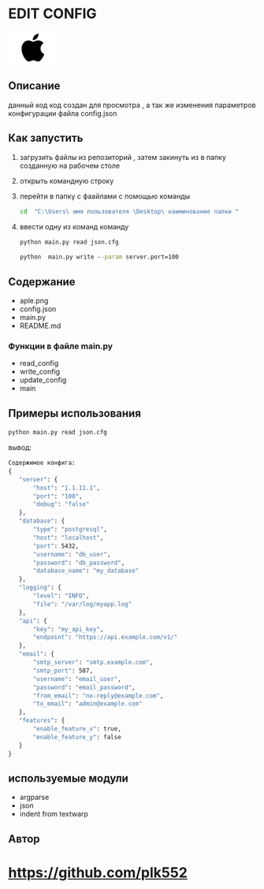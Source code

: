 # EDIT CONFIG
<img src = "aple.png" width = '100' hight = '100'  >

## Описание
данный код код создан для просмотра , а так же изменения параметров конфигурации файла config.json 

## Как запустить
1. загрузить файлы из репозиторий , затем закинуть из в папку созданную на рабочем столе 
2. открыть командную строку 
3. перейти в папку с фаайлами с помощью команды 

    ```cmd 
    cd  "C:\Users\ имя пользователя \Desktop\ наиминование папки "
    ```
4. ввести одну из команд команду 

    ```cmd 
    python main.py read json.cfg  
    ```
    ```cmd 
    python  main.py write --param server.port=100 
    ```
## Содержание
* aple.png 
* config.json
* main.py 
* README.md 

### Функции в файле main.py
* read_config
* write_config
* update_config
* main
## Примеры использования
   
```cmd 
python main.py read json.cfg
```
вывод:
 ```cmd
Содержимое конфига:
{
    "server": {
        "host": "1.1.11.1",
        "port": "100",
        "debug": "false"
    },
    "database": {
        "type": "postgresql",
        "host": "localhost",
        "port": 5432,
        "username": "db_user",
        "password": "db_password",
        "database_name": "my_database"
    },
    "logging": {
        "level": "INFO",
        "file": "/var/log/myapp.log"
    },
    "api": {
        "key": "my_api_key",
        "endpoint": "https://api.example.com/v1/"
    },
    "email": {
        "smtp_server": "smtp.example.com",
        "smtp_port": 587,
        "username": "email_user",
        "password": "email_password",
        "from_email": "no-reply@example.com",
        "to_email": "admin@example.com"
    },
    "features": {
        "enable_feature_x": true,
        "enable_feature_y": false
    }
}
 ```
## используемые модули
* argparse
* json
* indent from textwarp
## Автор
# https://github.com/plk552